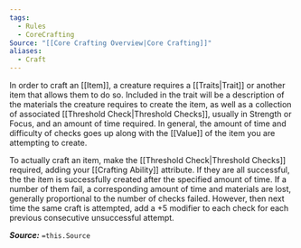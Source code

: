 ```yaml
---
tags:
  - Rules
  - CoreCrafting
Source: "[[Core Crafting Overview|Core Crafting]]"
aliases:
  - Craft
---
```

In order to craft an [[Item]], a creature requires a [[Traits|Trait]] or another item that allows them to do so. Included in the trait will be a description of the materials the creature requires to create the item, as well as a collection of associated [[Threshold Check|Threshold Checks]], usually in Strength or Focus, and an amount of time required. In general, the amount of time and difficulty of checks goes up along with the [[Value]] of the item you are attempting to create. 

To actually craft an item, make the [[Threshold Check|Threshold Checks]] required, adding your [[Crafting Ability]] attribute. If they are all successful, the the item is successfully created after the specified amount of time. If a number of them fail, a corresponding amount of time and materials are lost, generally proportional to the number of checks failed. However, then next time the same craft is attempted, add a +5 modifier to each check for each previous consecutive unsuccessful attempt.  

***Source:*** `=this.Source`